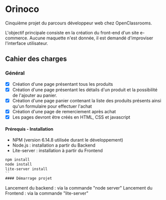 # Orinoco

Cinquième projet du parcours développeur web chez OpenClassrooms.

L'objectif principale consiste en la création du front-end d'un site e-commerce. Aucune maquette n'est donnée, il est demandé d'improviser l'interface utilisateur.

## Cahier des charges

### Général

- [x] Création d'une page présentant tous les produits
- [x] Création d'une page présentant les détails d'un produit et la possibilité de l'ajouter au panier.
- [x] Création d'une page panier contenant la liste des produits présents ainsi qu'un formulaire pour effectuer l'achat
- [x] Création d'une page de remerciement après achat
- [x] Les pages devront être créés en HTML, CSS et javascript

#### Prérequis - Installation

- NPM (version 6.14.8 utilisée durant le développement)
- Node.js : installation a partir du Backend
- Lite-server : installation à partir du Frontend  

```cmd
npm install
node install
lite-server install
``
#### Démarrage projet
```
Lancement du backend : via la commande "node server"
Lancement du Frontend : via la commande "lite-server"

